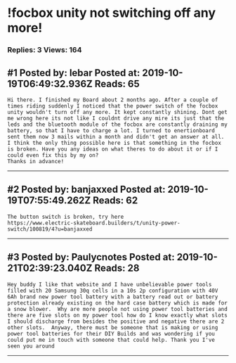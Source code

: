 # !focbox unity not switching off any more!

### Replies: 3 Views: 164

## \#1 Posted by: lebar Posted at: 2019-10-19T06:49:32.936Z Reads: 65

```
Hi there. I finished my Board about 2 months ago. After a couple of times riding suddenly I noticed that the power switch of the focbox unity wouldn't turn off any more. It kept constantly shining. Dont get me wrong here its not like I couldnt drive any mire its just that the leds and the bluetooth module of the focbox are constantly draining my battery, so that I have to charge a lot. I turned to enertionboard sent them now 3 mails within a month and didn't get an answer at all. I think the only thing possible here is that something in the focbox is broken. Have you any ideas on what theres to do about it or if I could even fix this by my on?
Thanks in advance!
```

---
## \#2 Posted by: banjaxxed Posted at: 2019-10-19T07:55:49.262Z Reads: 62

```
The button switch is broken, try here 
https://www.electric-skateboard.builders/t/unity-power-switch/100819/4?u=banjaxxed
```

---
## \#3 Posted by: Paulycnotes Posted at: 2019-10-21T02:39:23.040Z Reads: 28

```
Hey buddy I like that website and I have unbelievable power tools filled with 20 Samsung 30q cells in a 10s 2p configuration with 40V 6Ah brand new power tool battery with a battery read out or battery protection already existing on the hard case battery which is made for a snow blower.  Why are more people not using power tool batteries and there are five slots on my power tool how do I know exactly what slots I should discharge from besides the positive and negative there are 2 other slots.  Anyway, there must be someone that is making or using power tool batteries for their DIY Builds and was wondering if you could put me in touch with someone that could help. Thank you I've seen you around
```

---
